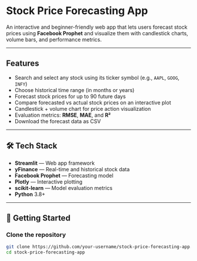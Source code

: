 # Stock Price Forecasting App

An interactive and beginner-friendly web app that lets users forecast stock prices using **Facebook Prophet** and visualize them with candlestick charts, volume bars, and performance metrics.

---

## Features

- Search and select any stock using its ticker symbol (e.g., `AAPL`, `GOOG`, `INFY`)
- Choose historical time range (in months or years)
- Forecast stock prices for up to 90 future days
- Compare forecasted vs actual stock prices on an interactive plot
- Candlestick + volume chart for price action visualization
- Evaluation metrics: **RMSE**, **MAE**, and **R²**
- Download the forecast data as CSV

---

## 🛠️ Tech Stack

- **Streamlit** — Web app framework
- **yFinance** — Real-time and historical stock data
- **Facebook Prophet** — Forecasting model
- **Plotly** — Interactive plotting
- **scikit-learn** — Model evaluation metrics
- **Python** 3.8+

---

## 🚀 Getting Started

### Clone the repository

```bash
git clone https://github.com/your-username/stock-price-forecasting-app.git
cd stock-price-forecasting-app
